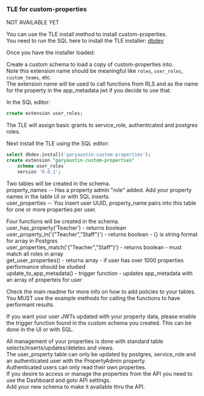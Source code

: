 ### TLE for custom-properties
NOT AVAILABLE YET

You can use the TLE install method to install custom-properties.  
You need to run the SQL here to install the TLE installer: [dbdev](https://supabase.github.io/dbdev/install-in-db-client/)  

Once you have the installer loaded:

Create a custom schema to load a copy of custom-properties into.   
Note this extension name should be meaningful like `roles`, `user_roles`, `custom_teams`, etc.  
The extension name will be used to call functions from RLS and as the name for the property in the app_metadata jwt if you decide to use that.  

In the SQL editor:
```sql
create extension user_roles;
```

The TLE will assign basic grants to service_role, authenticated and postgres roles.

Next install the TLE using the SQL editor:
```sql
select dbdev.install('garyaustin-custom-properties');
create extension "garyaustin-custom-properties"
    schema user_roles
    version '0.0.1';
```

Two tables will be created in the schema.  
property_names -- Has a property admin "role" added.  Add your property names in the table UI or with SQL inserts.  
user_properties -- You insert user UUID, property_name pairs into this table for one or more properties per user.  

Four functions will be created in the schema.  
user_has_property('Teacher') - returns boolean   
user_property_in('{"Teacher","Staff"}') - returns boolean - {} is string format for array in Postgres  
user_properties_match('{"Teacher","Staff"}') - returns boolean - must match all roles in array  
get_user_properties() - returns array - if user has over 1000 properties performance should be studied    
update_to_app_metadata() - trigger function - updates app_metadata with an array of properteis for user  

Check the main readme for more info on how to add policies to your tables.  
You MUST use the example methods for calling the functions to have performant results.  

If you want your user JWTs updated with your property data, please enable the trigger function found in the custom schema you created.
This can be done in the UI or with SQL.

All management of your properties is done with standard table selects/inserts/updates/deletes and views.  
The user_property table can only be updated by postgres, service_role and an authenticated user with the PropertyAdmin property.  
Authenticated users can only read their own properties.  
If you desire to access or manage the properties from the API you need to use the Dashboard and goto API settings.  
Add your new schema to make it available thru the API.  



